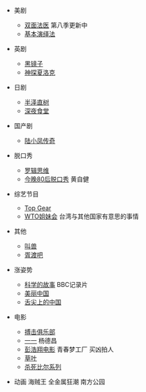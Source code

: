 * 美剧
    * [双面法医](http://tv.sohu.com/s2012/dexter7/)  第八季更新中
    * [基本演绎法](http://www.iqiyi.com/dianshiju/elementary1.html) 

* 英剧
    * [黑镜子](http://tv.sohu.com/20120814/n350647895.shtml) 
    * [神探夏洛克](http://so.iqiyi.com/so/q_%E7%A5%9E%E6%8E%A2%E5%A4%8F%E6%B4%9B%E5%85%8B)
   

* 日剧
    * [半泽直树](http://www.funshion.com/subject/play/109034/1)
    * [深夜食堂](http://www.youku.com/playlist_show/id_16659827.html) 

* 国产剧
    * [陆小凤传奇]()
* 脱口秀
    * [罗辑思维](http://www.tudou.com/albumcover/JSDyESAuhlQ.html)
    * [今晚80后脱口秀](http://www.tudou.com/albumcover/JSDyESAuhlQ.html)  黄自健
*  综艺节目
    * [Top Gear](http://tv.sohu.com/topgear/)
    * [WTO姐妹会](http://www.pptv.com/page/134904.html?set_id=969124)  台湾与其他国家有意思的事情

* 其他
    * [叫兽](http://jiaoshoutv.com)
    * [胥渡吧](http://www.xuduyixia.com/)
* 涨姿势
    * [科学的故事]()  BBC记录片
    * [美丽中国](http://www.iqiyi.com/jilupian/mlzg.html) 
    * [舌尖上的中国](http://so.iqiyi.com/so/q_%E8%88%8C%E5%B0%96%E4%B8%8A%E7%9A%84%E4%B8%AD%E5%9B%BD)
* 电影
    * [搏击俱乐部]()
    * [一一]() 杨德昌
    * [彭浩翔电影]() 青春梦工厂  买凶拍人 
    * [草叶]()
    * [杀死比尔系列]()
* 动画
海贼王
全金属狂潮
南方公园
